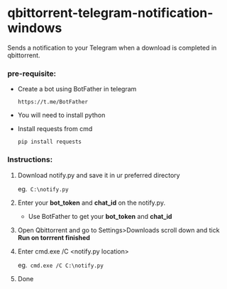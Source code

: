 # qbittorrent-telegram-notification-windows
Sends a notification to your Telegram when a download is completed in qbittorrent.

### pre-requisite:

* Create a bot using BotFather in telegram

  ``https://t.me/BotFather``
* You will need to install python
* Install requests from cmd
  
  ```pip install requests```

### Instructions:
  
  1. Download notify.py and save it in ur preferred directory

     eg.``` C:\notify.py```
  3. Enter your **bot_token** and **chat_id** on the notify.py.
     - Use BotFather to get your **bot_token** and **chat_id**
  4. Open Qbittorrent and go to Settings>Downloads scroll down and tick **Run on torrrent finished**
  5. Enter cmd.exe /C <notify.py location>

     eg.` cmd.exe /C C:\notify.py`
  7. Done
